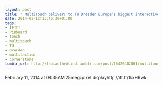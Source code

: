 ```yaml
---
layout: post
title: " MultiTouch delivers to TU Dresden Europe’s biggest interactive wall for research"
date: 2014-02-12T13:40:30+01:00
tags:
- IFTTT
- Pinboard
- touch
- multitouch
- TU
- Dresden
- multitaction
- cornerstone
tumblr_url: http://fabiantheblind.tumblr.com/post/76420402061/multitouch-delivers-to-tu-dresden-europes-biggest
---
```

February 11, 2014 at 08:35AM
25megapixel displayhttp://ift.tt/1kxH6wk
